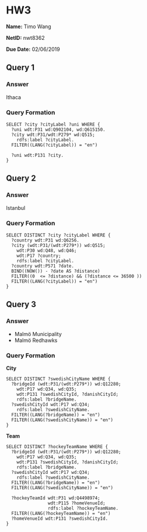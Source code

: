 # HW3 

**Name:** Timo Wang

**NetID:** nwt8362

**Due Date:** 02/06/2019

## Query 1

### Answer

Ithaca

### Query Formation

```SPARQL
SELECT ?city ?cityLabel ?uni WHERE {
  ?uni wdt:P31 wd:Q902104, wd:Q615150.
  ?city wdt:P31/wdt:P279* wd:Q515;
    rdfs:label ?cityLabel.
  FILTER((LANG(?cityLabel)) = "en")
  
  ?uni wdt:P131 ?city.
}
```

## Query 2

### Answer

Istanbul

### Query Formation

```SPARQL
SELECT DISTINCT ?city ?cityLabel WHERE {
  ?country wdt:P31 wd:Q6256.
  ?city (wdt:P31/(wdt:P279*)) wd:Q515;
    wdt:P30 wd:Q48, wd:Q46;
    wdt:P17 ?country;
    rdfs:label ?cityLabel.
  ?country wdt:P571 ?date.
  BIND((NOW()) - ?date AS ?distance)
  FILTER((0  <= ?distance) && (?distance <= 36500 ))
  FILTER((LANG(?cityLabel)) = "en")
}
```



## Query 3

### Answer

- Malmö Municipality
- Malmö Redhawks

### Query Formation

**City**

```
SELECT DISTINCT ?swedishCityName WHERE {
  ?bridgeId (wdt:P31/(wdt:P279*)) wd:Q12280;
    wdt:P17 wd:Q34, wd:Q35;
    wdt:P131 ?swedishCityId, ?danishCityId;
    rdfs:label ?bridgeName.
  ?swedishCityId wdt:P17 wd:Q34;
    rdfs:label ?swedishCityName.
  FILTER((LANG(?bridgeName)) = "en")
  FILTER((LANG(?swedishCityName)) = "en")
}
```

**Team**

```
SELECT DISTINCT ?hockeyTeamName WHERE {
  ?bridgeId (wdt:P31/(wdt:P279*)) wd:Q12280;
    wdt:P17 wd:Q34, wd:Q35;
    wdt:P131 ?swedishCityId, ?danishCityId;
    rdfs:label ?bridgeName.
  ?swedishCityId wdt:P17 wd:Q34;
    rdfs:label ?swedishCityName.
  FILTER((LANG(?bridgeName)) = "en")
  FILTER((LANG(?swedishCityName)) = "en")
  
  ?hockeyTeamId wdt:P31 wd:Q4498974;
                wdt:P115 ?homeVenueId;
                rdfs:label ?hockeyTeamName.
  FILTER((LANG(?hockeyTeamName)) = "en")
  ?homeVenueId wdt:P131 ?swedishCityId. 
}
```



